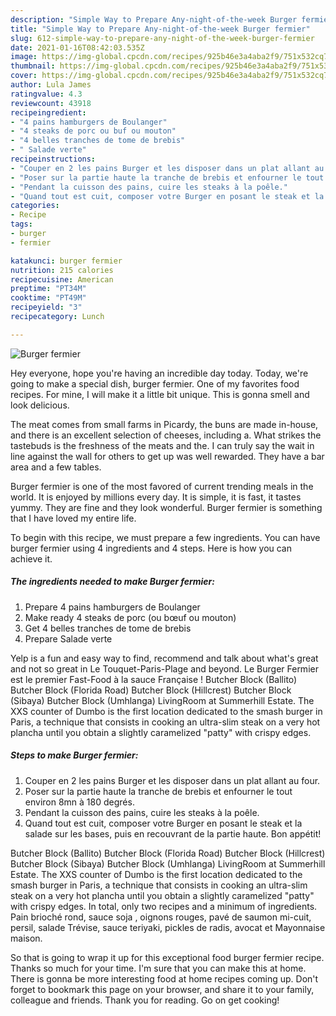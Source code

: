 ```yaml
---
description: "Simple Way to Prepare Any-night-of-the-week Burger fermier"
title: "Simple Way to Prepare Any-night-of-the-week Burger fermier"
slug: 612-simple-way-to-prepare-any-night-of-the-week-burger-fermier
date: 2021-01-16T08:42:03.535Z
image: https://img-global.cpcdn.com/recipes/925b46e3a4aba2f9/751x532cq70/burger-fermier-photo-principale-de-la-recette.jpg
thumbnail: https://img-global.cpcdn.com/recipes/925b46e3a4aba2f9/751x532cq70/burger-fermier-photo-principale-de-la-recette.jpg
cover: https://img-global.cpcdn.com/recipes/925b46e3a4aba2f9/751x532cq70/burger-fermier-photo-principale-de-la-recette.jpg
author: Lula James
ratingvalue: 4.3
reviewcount: 43918
recipeingredient:
- "4 pains hamburgers de Boulanger"
- "4 steaks de porc ou buf ou mouton"
- "4 belles tranches de tome de brebis"
- " Salade verte"
recipeinstructions:
- "Couper en 2 les pains Burger et les disposer dans un plat allant au four."
- "Poser sur la partie haute la tranche de brebis et enfourner le tout environ 8mn à 180 degrés."
- "Pendant la cuisson des pains, cuire les steaks à la poêle."
- "Quand tout est cuit, composer votre Burger en posant le steak et la salade sur les bases, puis en recouvrant de la partie haute. Bon appétit!"
categories:
- Recipe
tags:
- burger
- fermier

katakunci: burger fermier 
nutrition: 215 calories
recipecuisine: American
preptime: "PT34M"
cooktime: "PT49M"
recipeyield: "3"
recipecategory: Lunch

---
```



![Burger fermier](https://img-global.cpcdn.com/recipes/925b46e3a4aba2f9/751x532cq70/burger-fermier-photo-principale-de-la-recette.jpg)

Hey everyone, hope you're having an incredible day today. Today, we're going to make a special dish, burger fermier. One of my favorites food recipes. For mine, I will make it a little bit unique. This is gonna smell and look delicious.

The meat comes from small farms in Picardy, the buns are made in-house, and there is an excellent selection of cheeses, including a. What strikes the tastebuds is the freshness of the meats and the. I can truly say the wait in line against the wall for others to get up was well rewarded. They have a bar area and a few tables.

Burger fermier is one of the most favored of current trending meals in the world. It is enjoyed by millions every day. It is simple, it is fast, it tastes yummy. They are fine and they look wonderful. Burger fermier is something that I have loved my entire life.


To begin with this recipe, we must prepare a few ingredients. You can have burger fermier using 4 ingredients and 4 steps. Here is how you can achieve it.

<!--inarticleads1-->

##### The ingredients needed to make Burger fermier:

1. Prepare 4 pains hamburgers de Boulanger
1. Make ready 4 steaks de porc (ou bœuf ou mouton)
1. Get 4 belles tranches de tome de brebis
1. Prepare  Salade verte


Yelp is a fun and easy way to find, recommend and talk about what&#39;s great and not so great in Le Touquet-Paris-Plage and beyond. Le Burger Fermier est le premier Fast-Food à la sauce Française ! Butcher Block (Ballito) Butcher Block (Florida Road) Butcher Block (Hillcrest) Butcher Block (Sibaya) Butcher Block (Umhlanga) LivingRoom at Summerhill Estate. The XXS counter of Dumbo is the first location dedicated to the smash burger in Paris, a technique that consists in cooking an ultra-slim steak on a very hot plancha until you obtain a slightly caramelized &#34;patty&#34; with crispy edges. 

<!--inarticleads2-->

##### Steps to make Burger fermier:

1. Couper en 2 les pains Burger et les disposer dans un plat allant au four.
1. Poser sur la partie haute la tranche de brebis et enfourner le tout environ 8mn à 180 degrés.
1. Pendant la cuisson des pains, cuire les steaks à la poêle.
1. Quand tout est cuit, composer votre Burger en posant le steak et la salade sur les bases, puis en recouvrant de la partie haute. Bon appétit!


Butcher Block (Ballito) Butcher Block (Florida Road) Butcher Block (Hillcrest) Butcher Block (Sibaya) Butcher Block (Umhlanga) LivingRoom at Summerhill Estate. The XXS counter of Dumbo is the first location dedicated to the smash burger in Paris, a technique that consists in cooking an ultra-slim steak on a very hot plancha until you obtain a slightly caramelized &#34;patty&#34; with crispy edges. In total, only two recipes and a minimum of ingredients. Pain brioché rond, sauce soja , oignons rouges, pavé de saumon mi-cuit, persil, salade Trévise, sauce teriyaki, pickles de radis, avocat et Mayonnaise maison. 

So that is going to wrap it up for this exceptional food burger fermier recipe. Thanks so much for your time. I'm sure that you can make this at home. There is gonna be more interesting food at home recipes coming up. Don't forget to bookmark this page on your browser, and share it to your family, colleague and friends. Thank you for reading. Go on get cooking!
